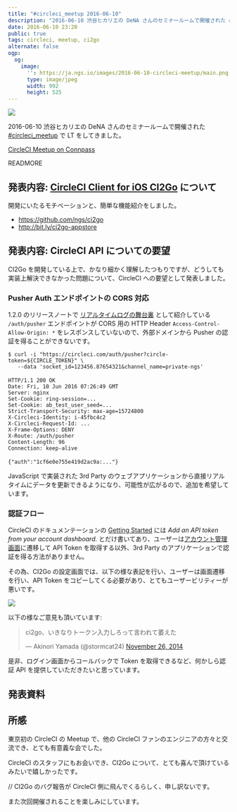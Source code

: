 ```yaml
---
title: "#circleci_meetup 2016-06-10"
description: "2016-06-10 渋谷ヒカリエの DeNA さんのセミナールームで開催された #circleci_meetup で LT をしてきました。"
date: 2016-06-10 23:20
public: true
tags: circleci, meetup, ci2go
alternate: false
ogp:
  og:
    image:
      '': https://ja.ngs.io/images/2016-06-10-circleci-meetup/main.png
      type: image/jpeg
      width: 992
      height: 525
---
```


![](2016-06-10-circleci-meetup/main.png)

2016-06-10 渋谷ヒカリエの DeNA さんのセミナールームで開催された [#circleci_meetup] で LT をしてきました。

[CircleCI Meetup on Connpass](http://connpass.com/event/32338/)

READMORE

## 発表内容: [CircleCI Client for iOS CI2Go](http://ci2go.com) について

開発にいたるモチベーションと、簡単な機能紹介をしました。

- https://github.com/ngs/ci2go
- http://bit.ly/ci2go-appstore

## 発表内容: CircleCI API についての要望

CI2Go を開発している上で、かなり細かく理解したつもりですが、どうしても実装上解決できなかった問題について、CircleCI への要望として発表しました。

### Pusher Auth エンドポイントの CORS 対応

1.2.0 のリリースノートで [リアルタイムログの舞台裏] として紹介している `/auth/pusher` エンドポイントが CORS 用の HTTP Header `Access-Control-Allow-Origin: *` をレスポンスしていないので、外部ドメインから Pusher の認証を得ることができないです。

```
$ curl -i "https://circleci.com/auth/pusher?circle-token=${CIRCLE_TOKEN}" \
   --data 'socket_id=123456.87654321&channel_name=private-ngs'
　
HTTP/1.1 200 OK
Date: Fri, 10 Jun 2016 07:26:49 GMT
Server: nginx
Set-Cookie: ring-session=...
Set-Cookie: ab_test_user_seed=...
Strict-Transport-Security: max-age=15724800
X-Circleci-Identity: i-45fbc4c2
X-Circleci-Request-Id: ...
X-Frame-Options: DENY
X-Route: /auth/pusher
Content-Length: 96
Connection: keep-alive
　
{"auth":"1cf6e0e755e419d2ac9a:..."}
```

JavaScript で実装された 3rd Party のウェブアプリケーションから直接リアルタイムにデータを更新できるようになり、可能性が広がるので、追加を希望しています。

### 認証フロー

CircleCI のドキュメンテーションの [Getting Started] には _Add an API token from your account dashboard._ とだけ書いてあり、ユーザーは[アカウント管理画面]に遷移して API Token を取得する以外、3rd Party のアプリケーションで認証を得る方法がありません。

その為、CI2Go の設定画面では、以下の様な表記を行い、ユーザーは画面遷移を行い、API Token をコピーしてくる必要があり、とてもユーザービリティーが悪いです。

![](2016-06-10-circleci-meetup/settings.png)

以下の様なご意見も頂いています:

<blockquote class="twitter-tweet" data-lang="en"><p lang="ja" dir="ltr">ci2go、いきなりトークン入力しろって言われて萎えた</p>&mdash; Akinori Yamada (@stormcat24) <a href="https://twitter.com/stormcat24/status/537442011519795200">November 26, 2014</a></blockquote>
<script async src="//platform.twitter.com/widgets.js" charset="utf-8"></script>

是非、ログイン画面からコールバックで Token を取得できるなど、何かしら認証 API を提供していただきたいと思っています。

## 発表資料

<script async class="speakerdeck-embed" data-id="06d140816038428f9a434aef4b404b85" data-ratio="1.33333333333333" src="//speakerdeck.com/assets/embed.js"></script>

## 所感

東京初の CircleCI の Meetup で、他の CircleCI ファンのエンジニアの方々と交流でき、とても有意義な会でした。

CircleCI のスタッフにもお会いでき、CI2Go について、とても喜んで頂けているみたいで嬉しかったです。

// CI2Go のバグ報告が CircleCI 側に飛んでくるらしく、申し訳ないです。

また次回開催されることを楽しみにしています。

[#circleci_meetup]: https://twitter.com/hashtag/circleci_meetup
[1.2.0 のリリースノート]: /2016/01/29/ci2go/
[リアルタイムログの舞台裏]: /2016/01/29/ci2go/#リアルタイムログの舞台裏
[Getting Started]: https://circleci.com/docs/api/#getting-started
[アカウント管理画面]: https://circleci.com/account/api
